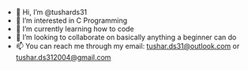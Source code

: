 - 👋 Hi, I’m @tushards31
- 👀 I’m interested in C Programming 
- 🌱 I’m currently learning how to code
- 💞️ I’m looking to collaborate on basically anything a beginner can do
- 📫 You can reach me through my email: tushar.ds31@outlook.com or tushar.ds312004@gmail.com

<!---
tushards31/tushards31 is a ✨ special ✨ repository because its `README.md` (this file) appears on your GitHub profile.
You can click the Preview link to take a look at your changes.
--->
